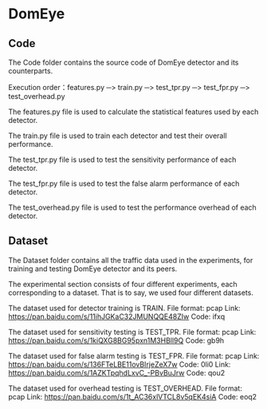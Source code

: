 # DomEye

## Code
The Code folder contains the source code of DomEye detector and its counterparts.

Execution order：features.py ─> train.py ─> test_tpr.py ─> test_fpr.py ─> test_overhead.py

The features.py file is used to calculate the statistical features used by each detector.

The train.py file is used to train each detector and test their overall performance.

The test_tpr.py file is used to test the sensitivity performance of each detector.

The test_fpr.py file is used to test the false alarm performance of each detector.

The test_overhead.py file is used to test the performance overhead of each detector.


## Dataset
The Dataset folder contains all the traffic data used in the experiments, for training and testing DomEye detector and its peers.

The experimental section consists of four different experiments, each corresponding to a dataset. That is to say, we used four different datasets.

The dataset used for detector training is TRAIN.
File format: pcap
Link: https://pan.baidu.com/s/11ihJGKaC32JMUNQQE48ZIw 
Code: ifxq

The dataset used for sensitivity testing is TEST_TPR.
File format: pcap
Link: https://pan.baidu.com/s/1kiQXG8BG95pxn1M3HBll9Q 
Code: gb9h

The dataset used for false alarm testing is TEST_FPR.
File format: pcap
Link: https://pan.baidu.com/s/136FTeLBE11ovBIrjeZeX7w 
Code: 0li0
Link: https://pan.baidu.com/s/1AZKTpqhdLxvC_-PBvBuJrw 
Code: qou2

The dataset used for overhead testing is TEST_OVERHEAD.
File format: pcap
Link: https://pan.baidu.com/s/1t_AC36xlVTCL8v5qEK4siA 
Code: eoq2